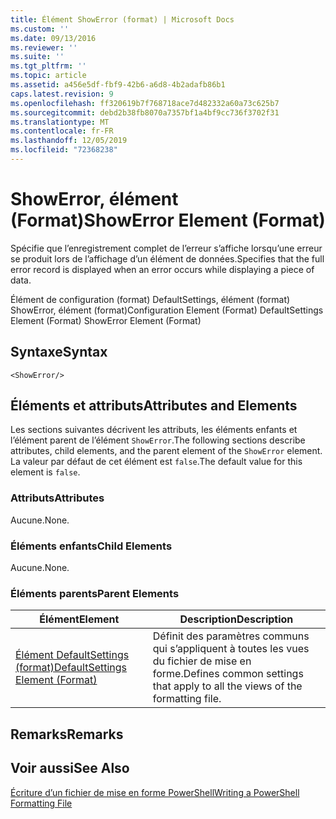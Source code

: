 ```yaml
---
title: Élément ShowError (format) | Microsoft Docs
ms.custom: ''
ms.date: 09/13/2016
ms.reviewer: ''
ms.suite: ''
ms.tgt_pltfrm: ''
ms.topic: article
ms.assetid: a456e5df-fbf9-42b6-a6d8-4b2adafb86b1
caps.latest.revision: 9
ms.openlocfilehash: ff320619b7f768718ace7d482332a60a73c625b7
ms.sourcegitcommit: debd2b38fb8070a7357bf1a4bf9cc736f3702f31
ms.translationtype: MT
ms.contentlocale: fr-FR
ms.lasthandoff: 12/05/2019
ms.locfileid: "72368238"
---
```

# <a name="showerror-element-format"></a><span data-ttu-id="225ec-102">ShowError, élément (Format)</span><span class="sxs-lookup"><span data-stu-id="225ec-102">ShowError Element (Format)</span></span>

<span data-ttu-id="225ec-103">Spécifie que l’enregistrement complet de l’erreur s’affiche lorsqu’une erreur se produit lors de l’affichage d’un élément de données.</span><span class="sxs-lookup"><span data-stu-id="225ec-103">Specifies that the full error record is displayed when an error occurs while displaying a piece of data.</span></span>

<span data-ttu-id="225ec-104">Élément de configuration (format) DefaultSettings, élément (format) ShowError, élément (format)</span><span class="sxs-lookup"><span data-stu-id="225ec-104">Configuration Element (Format) DefaultSettings Element (Format) ShowError Element (Format)</span></span>

## <a name="syntax"></a><span data-ttu-id="225ec-105">Syntaxe</span><span class="sxs-lookup"><span data-stu-id="225ec-105">Syntax</span></span>

```scr
<ShowError/>
```

## <a name="attributes-and-elements"></a><span data-ttu-id="225ec-106">Éléments et attributs</span><span class="sxs-lookup"><span data-stu-id="225ec-106">Attributes and Elements</span></span>

<span data-ttu-id="225ec-107">Les sections suivantes décrivent les attributs, les éléments enfants et l’élément parent de l’élément `ShowError`.</span><span class="sxs-lookup"><span data-stu-id="225ec-107">The following sections describe attributes, child elements, and the parent element of the `ShowError` element.</span></span> <span data-ttu-id="225ec-108">La valeur par défaut de cet élément est `false`.</span><span class="sxs-lookup"><span data-stu-id="225ec-108">The default value for this element is `false`.</span></span>

### <a name="attributes"></a><span data-ttu-id="225ec-109">Attributs</span><span class="sxs-lookup"><span data-stu-id="225ec-109">Attributes</span></span>

<span data-ttu-id="225ec-110">Aucune.</span><span class="sxs-lookup"><span data-stu-id="225ec-110">None.</span></span>

### <a name="child-elements"></a><span data-ttu-id="225ec-111">Éléments enfants</span><span class="sxs-lookup"><span data-stu-id="225ec-111">Child Elements</span></span>

<span data-ttu-id="225ec-112">Aucune.</span><span class="sxs-lookup"><span data-stu-id="225ec-112">None.</span></span>

### <a name="parent-elements"></a><span data-ttu-id="225ec-113">Éléments parents</span><span class="sxs-lookup"><span data-stu-id="225ec-113">Parent Elements</span></span>

|<span data-ttu-id="225ec-114">Élément</span><span class="sxs-lookup"><span data-stu-id="225ec-114">Element</span></span>|<span data-ttu-id="225ec-115">Description</span><span class="sxs-lookup"><span data-stu-id="225ec-115">Description</span></span>|
|-------------|-----------------|
|[<span data-ttu-id="225ec-116">Élément DefaultSettings (format)</span><span class="sxs-lookup"><span data-stu-id="225ec-116">DefaultSettings Element (Format)</span></span>](./defaultsettings-element-format.md)|<span data-ttu-id="225ec-117">Définit des paramètres communs qui s’appliquent à toutes les vues du fichier de mise en forme.</span><span class="sxs-lookup"><span data-stu-id="225ec-117">Defines common settings that apply to all the views of the formatting file.</span></span>|

## <a name="remarks"></a><span data-ttu-id="225ec-118">Remarks</span><span class="sxs-lookup"><span data-stu-id="225ec-118">Remarks</span></span>

## <a name="see-also"></a><span data-ttu-id="225ec-119">Voir aussi</span><span class="sxs-lookup"><span data-stu-id="225ec-119">See Also</span></span>

[<span data-ttu-id="225ec-120">Écriture d’un fichier de mise en forme PowerShell</span><span class="sxs-lookup"><span data-stu-id="225ec-120">Writing a PowerShell Formatting File</span></span>](./writing-a-powershell-formatting-file.md)
